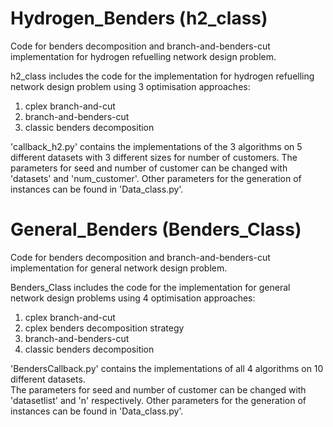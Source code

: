 # Hydrogen_Benders (h2_class)
Code for benders decomposition and branch-and-benders-cut implementation for hydrogen refuelling network design problem.

h2_class includes the code for the implementation for hydrogen refuelling network design problem using 3 optimisation approaches:
1. cplex branch-and-cut
2. branch-and-benders-cut
3. classic benders decomposition

'callback_h2.py' contains the implementations of the 3 algorithms on 5 different datasets with 3 different sizes for number of customers.
The parameters for seed and number of customer can be changed with 'datasets' and 'num_customer'. Other parameters for the generation of instances 
can be found in 'Data_class.py'.

# General_Benders (Benders_Class)
Code for benders decomposition and branch-and-benders-cut implementation for general network design problem.

Benders_Class includes the code for the implementation for general network design problems using 4 optimisation approaches:
1. cplex branch-and-cut
2. cplex benders decomposition strategy
3. branch-and-benders-cut
4. classic benders decomposition

'BendersCallback.py' contains the implementations of all 4 algorithms on 10 different datasets.  
The parameters for seed and number of customer can be changed with 'datasetlist' and 'n' respectively. Other parameters for the generation of instances 
can be found in 'Data_class.py'.
